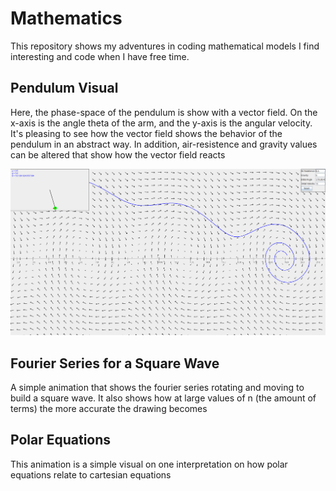 # Mathematics

This repository shows my adventures in coding mathematical models I find interesting and code when I have free time.

## Pendulum Visual

Here, the phase-space of the pendulum is show with a vector field. On the x-axis is the angle theta of the arm, and the y-axis is the angular velocity. It's pleasing to see how the vector field shows the behavior of the pendulum in an abstract way. In addition, air-resistence and gravity values can be altered that show how the vector field reacts

![](/Pendulum.PNG)

## Fourier Series for a Square Wave

A simple animation that shows the fourier series rotating and moving to build a square wave. It also shows how at large values of n (the amount of terms) the more accurate the drawing becomes

## Polar Equations

This animation is a simple visual on one interpretation on how polar equations relate to cartesian equations

